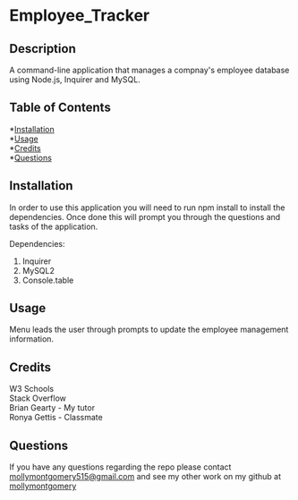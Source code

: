 # Employee_Tracker

  ## Description
  A command-line application that manages a compnay's employee database using Node.js, Inquirer and MySQL. 


  ## Table of Contents
  
  *[Installation](#installation)<br>
  *[Usage](#usage)<br>
  *[Credits](#contributions)<br>
  *[Questions](#questions)


  ## Installation
  In order to use this application you will need to run npm install to install the dependencies. Once done this will prompt you through the questions and tasks of the application.

  Dependencies: <br>
  1. Inquirer<br>
  2. MySQL2<br>
  3. Console.table<br>

  ## Usage
  Menu leads the user through prompts to update the employee management information.

  ## Credits
  W3 Schools<br>
  Stack Overflow<br>
  Brian Gearty - My tutor<br>
  Ronya Gettis - Classmate<br>


  ## Questions
  If you have any questions regarding the repo please contact mollymontgomery515@gmail.com and see my other work on my github at [mollymontgomery](https://www.github.com/mollymontgomery) 
